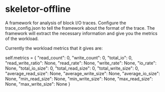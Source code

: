# skeletor-offline

A framework for analysis of block I/O traces. Configure the trace_config.json to tell the framework about the format of the trace. The framework will extract the necessary information and give you the metrics of the workload. 

Currently the workload metrics that it gives are: 

self.metrics = {
	"read_count": 0,
	"write_count": 0,
	"total_io": 0,
	"read_write_ratio": None,
	"read_rate": None,
	"write_rate": None,
	"io_rate": None,
	"total_io_size": 0,
	"total_read_size": 0,
	"total_write_size": 0,
	"average_read_size": None,
	"average_write_size": None,
	"average_io_size": None,
	"min_read_size": None,
	"min_write_size": None,
	"max_read_size": None,
	"max_write_size": None
}

